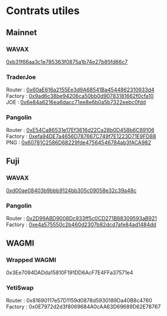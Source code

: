# Contrats utiles

## Mainnet

### WAVAX

[0xb31f66aa3c1e785363f0875a1b74e27b85fd66c7](https://snowtrace.io/address/0xb31f66aa3c1e785363f0875a1b74e27b85fd66c7)

### TraderJoe

Router : [0x60aE616a2155Ee3d9A68541Ba4544862310933d4](https://snowtrace.io/address/0x60aE616a2155Ee3d9A68541Ba4544862310933d4)  
Factory : [0x9ad6c38be94206ca50bb0d90783181662f0cfa10](https://snowtrace.io/address/0x9ad6c38be94206ca50bb0d90783181662f0cfa10)  
JOE : [0x6e84a6216ea6dacc71ee8e6b0a5b7322eebc0fdd](https://snowtrace.io/address/0x6e84a6216ea6dacc71ee8e6b0a5b7322eebc0fdd)

### Pangolin

Router : [0xE54Ca86531e17Ef3616d22Ca28b0D458b6C89106](https://snowtrace.io/address/0xE54Ca86531e17Ef3616d22Ca28b0D458b6C89106)  
Factory : [0xefa94DE7a4656D787667C749f7E1223D71E9FD88](https://snowtrace.io/address/0xefa94DE7a4656D787667C749f7E1223D71E9FD88)  
PNG : [0x60781C2586D68229fde47564546784ab3fACA982](https://snowtrace.io/address/0x60781C2586D68229fde47564546784ab3fACA982)

## Fuji

### WAVAX

[0xd00ae08403b9bbb9124bb305c09058e32c39a48c](https://testnet.snowtrace.io/address/0xd00ae08403b9bbb9124bb305c09058e32c39a48c)

### Pangolin

Router : [0x2D99ABD9008Dc933ff5c0CD271B88309593aB921](https://testnet.snowtrace.io/address/0x2D99ABD9008Dc933ff5c0CD271B88309593aB921)  
Factory : [0xe4a575550c2b460d2307b82dcd7afe84ad1484dd](https://testnet.snowtrace.io/address/0xe4a575550c2b460d2307b82dcd7afe84ad1484dd)

## WAGMI

### Wrapped WAGMI

0x3Ee7094DADda15810F191DD6AcF7E4FFa37571e4

### YetiSwap

Router : 0x81690117e57D1159d0878d5930189Da40B8c4760  
Factory : 0x0E7972d2d3f8069684A0cAA63D69689D62E78767
